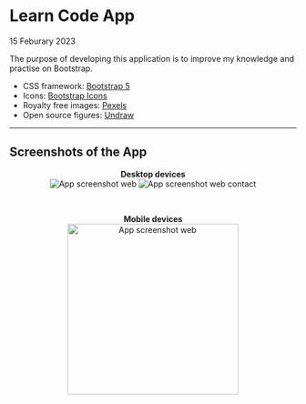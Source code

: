 # Learn Code App

15 Feburary 2023

The purpose of developing this application is to improve my knowledge and practise on Bootstrap.

- CSS framework: [Bootstrap 5](https://getbootstrap.com/)
- Icons: [Bootstrap Icons](https://icons.getbootstrap.com/)
- Royalty free images: [Pexels](https://www.pexels.com/)
- Open source figures: [Undraw](https://undraw.co/)

---

## Screenshots of the App

<p align="center">
  <b>Desktop devices</b> <br>
  <img src="img/web.jpg?raw=true" alt="App screenshot web"/>
<img src="img/web_contact.jpg?raw=true" alt="App screenshot web contact"/>
</p>

<br/>

<p align="center">
  <b>Mobile devices</b><br>
  <img src="img/mobile.jpg?raw=true" width="300" alt="App screenshot web"/>
 
</p>
